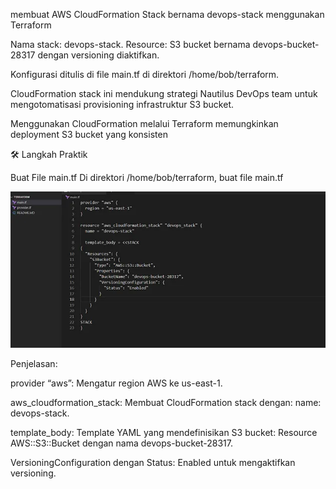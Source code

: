 membuat AWS CloudFormation Stack bernama devops-stack menggunakan Terraform

Nama stack: devops-stack.
Resource: S3 bucket bernama devops-bucket-28317 dengan versioning diaktifkan.


Konfigurasi ditulis di file main.tf di direktori /home/bob/terraform.


CloudFormation stack ini mendukung strategi Nautilus DevOps team untuk mengotomatisasi provisioning infrastruktur S3 bucket.


Menggunakan CloudFormation melalui Terraform memungkinkan deployment S3 bucket yang konsisten


🛠 Langkah Praktik


Buat File main.tf
Di direktori /home/bob/terraform, buat file main.tf


![alt text](image-28.png)


Penjelasan:


provider “aws”: Mengatur region AWS ke us-east-1.


aws_cloudformation_stack: Membuat CloudFormation stack dengan:
name: devops-stack.


template_body: Template YAML yang mendefinisikan S3 bucket:
Resource AWS::S3::Bucket dengan nama devops-bucket-28317.


VersioningConfiguration dengan Status: Enabled untuk mengaktifkan versioning.